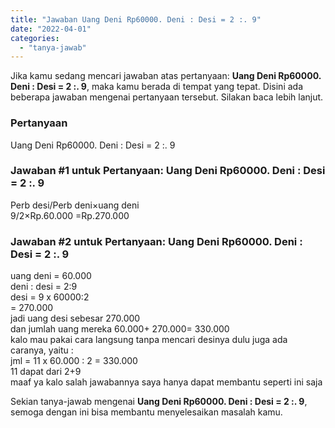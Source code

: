 ```yaml
---
title: "Jawaban Uang Deni Rp60000. Deni : Desi = 2 :. 9"
date: "2022-04-01"
categories: 
  - "tanya-jawab"
---
```


Jika kamu sedang mencari jawaban atas pertanyaan: **Uang Deni Rp60000. Deni : Desi = 2 :. 9**, maka kamu berada di tempat yang tepat. Disini ada beberapa jawaban mengenai pertanyaan tersebut. Silakan baca lebih lanjut.

### Pertanyaan

Uang Deni Rp60000. Deni : Desi = 2 :. 9  

### Jawaban #1 untuk Pertanyaan: Uang Deni Rp60000. Deni : Desi = 2 :. 9  

Perb desi/Perb deni×uang deni  
9/2×Rp.60.000 =Rp.270.000

### Jawaban #2 untuk Pertanyaan: Uang Deni Rp60000. Deni : Desi = 2 :. 9  

uang deni = 60.000  
deni : desi = 2:9  
desi = 9 x 60000:2  
\= 270.000  
jadi uang desi sebesar 270.000  
dan jumlah uang mereka 60.000+ 270.000= 330.000  
kalo mau pakai cara langsung tanpa mencari desinya dulu juga ada caranya, yaitu :  
jml = 11 x 60.000 : 2 = 330.000  
11 dapat dari 2+9  
maaf ya kalo salah jawabannya saya hanya dapat membantu seperti ini saja

Sekian tanya-jawab mengenai **Uang Deni Rp60000. Deni : Desi = 2 :. 9**, semoga dengan ini bisa membantu menyelesaikan masalah kamu.

